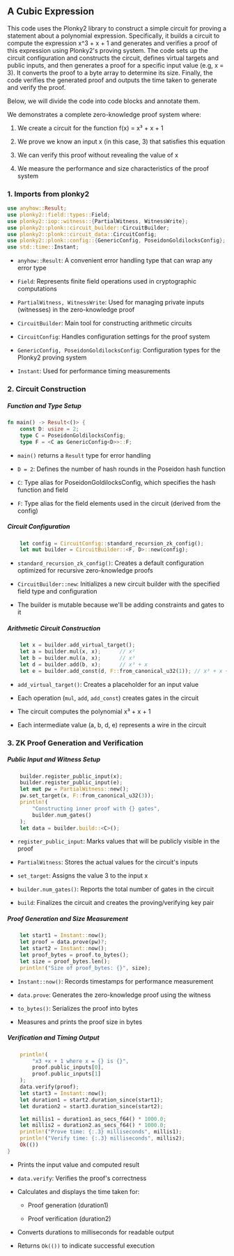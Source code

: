 ## A Cubic Expression

This code uses the Plonky2 library to construct a simple circuit for proving a statement about a polynomial expression. Specifically, it builds a circuit to compute the expression x^3 + x + 1 and generates and verifies a proof of this expression using Plonky2's proving system. The code sets up the circuit configuration and constructs the circuit, defines virtual targets and public inputs, and then generates a proof for a specific input value (e.g, x = 3). It converts the proof to a byte array to determine its size. Finally, the code verifies the generated proof and outputs the time taken to generate and verify the proof.

Below, we will divide the code into code blocks and annotate them.

We demonstrates a complete zero-knowledge proof system where:

1. We create a circuit for the function f(x) = x³ + x + 1

2. We prove we know an input x (in this case, 3) that satisfies this equation

3. We can verify this proof without revealing the value of x

4. We measure the performance and size characteristics of the proof system

### 1. Imports from plonky2

```rust
use anyhow::Result;
use plonky2::field::types::Field;
use plonky2::iop::witness::{PartialWitness, WitnessWrite};
use plonky2::plonk::circuit_builder::CircuitBuilder;
use plonky2::plonk::circuit_data::CircuitConfig;
use plonky2::plonk::config::{GenericConfig, PoseidonGoldilocksConfig};
use std::time::Instant;
```

* `anyhow::Result`: A convenient error handling type that can wrap any error type

* `Field`: Represents finite field operations used in cryptographic computations

* `PartialWitness, WitnessWrite`: Used for managing private inputs (witnesses) in the zero-knowledge proof

* `CircuitBuilder`: Main tool for constructing arithmetic circuits

* `CircuitConfig`: Handles configuration settings for the proof system

* `GenericConfig, PoseidonGoldilocksConfig`: Configuration types for the Plonky2 proving system

* `Instant`: Used for performance timing measurements

### 2. Circuit Construction

##### Function and Type Setup

```rust
fn main() -> Result<()> {
    const D: usize = 2;
    type C = PoseidonGoldilocksConfig;
    type F = <C as GenericConfig<D>>::F;
```

* `main()` returns a `Result` type for error handling

* `D = 2`: Defines the number of hash rounds in the Poseidon hash function

* `C`: Type alias for PoseidonGoldilocksConfig, which specifies the hash function and field

* `F`: Type alias for the field elements used in the circuit (derived from the config)

##### Circuit Configuration

```rust
    let config = CircuitConfig::standard_recursion_zk_config();
    let mut builder = CircuitBuilder::<F, D>::new(config);
```

* `standard_recursion_zk_config()`: Creates a default configuration optimized for recursive zero-knowledge proofs

* `CircuitBuilder::new`: Initializes a new circuit builder with the specified field type and configuration

* The builder is mutable because we'll be adding constraints and gates to it

##### Arithmetic Circuit Construction

```rust
    let x = builder.add_virtual_target();
    let a = builder.mul(x, x);      // x²
    let b = builder.mul(a, x);      // x³
    let d = builder.add(b, x);      // x³ + x
    let e = builder.add_const(d, F::from_canonical_u32(1)); // x³ + x + 1
```

* `add_virtual_target()`: Creates a placeholder for an input value

* Each operation (`mul`, `add`, `add_const`) creates gates in the circuit

* The circuit computes the polynomial x³ + x + 1

* Each intermediate value (a, b, d, e) represents a wire in the circuit

### 3. ZK Proof Generation and Verification

##### Public Input and Witness Setup

```rust
    builder.register_public_input(x);
    builder.register_public_input(e);
    let mut pw = PartialWitness::new();
    pw.set_target(x, F::from_canonical_u32(3));
    println!(
        "Constructing inner proof with {} gates",
        builder.num_gates()
    );
    let data = builder.build::<C>();
```

* `register_public_input`: Marks values that will be publicly visible in the proof

* `PartialWitness`: Stores the actual values for the circuit's inputs

* `set_target`: Assigns the value 3 to the input x

* `builder.num_gates()`: Reports the total number of gates in the circuit

* `build`: Finalizes the circuit and creates the proving/verifying key pair

##### Proof Generation and Size Measurement

```rust
    let start1 = Instant::now();
    let proof = data.prove(pw)?;
    let start2 = Instant::now();
    let proof_bytes = proof.to_bytes();
    let size = proof_bytes.len();
    println!("Size of proof_bytes: {}", size);
```

* `Instant::now()`: Records timestamps for performance measurement

* `data.prove`: Generates the zero-knowledge proof using the witness

* `to_bytes()`: Serializes the proof into bytes

* Measures and prints the proof size in bytes

##### Verification and Timing Output

```rust
    println!(
        "x3 +x + 1 where x = {} is {}",
        proof.public_inputs[0],
        proof.public_inputs[1]
    );
    data.verify(proof);
    let start3 = Instant::now();
    let duration1 = start2.duration_since(start1);
    let duration2 = start3.duration_since(start2);

    let millis1 = duration1.as_secs_f64() * 1000.0;
    let millis2 = duration2.as_secs_f64() * 1000.0;
    println!("Prove time: {:.3} milliseconds", millis1);
    println!("Verify time: {:.3} milliseconds", millis2);
    Ok(())
}
```

* Prints the input value and computed result

* `data.verify`: Verifies the proof's correctness

* Calculates and displays the time taken for:

  * Proof generation (duration1)

  * Proof verification (duration2)

* Converts durations to milliseconds for readable output

* Returns `Ok(())` to indicate successful execution

